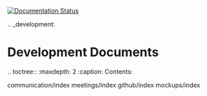[![Documentation Status](https://readthedocs.org/projects/wholetale/badge/?version=latest)](http://wholetale.readthedocs.io/?badge=latest)


.. _development:

Development Documents
=====================

.. toctree::
   :maxdepth: 2
   :caption: Contents:

   communication/index
   meetings/index
   github/index
   mockups/index

